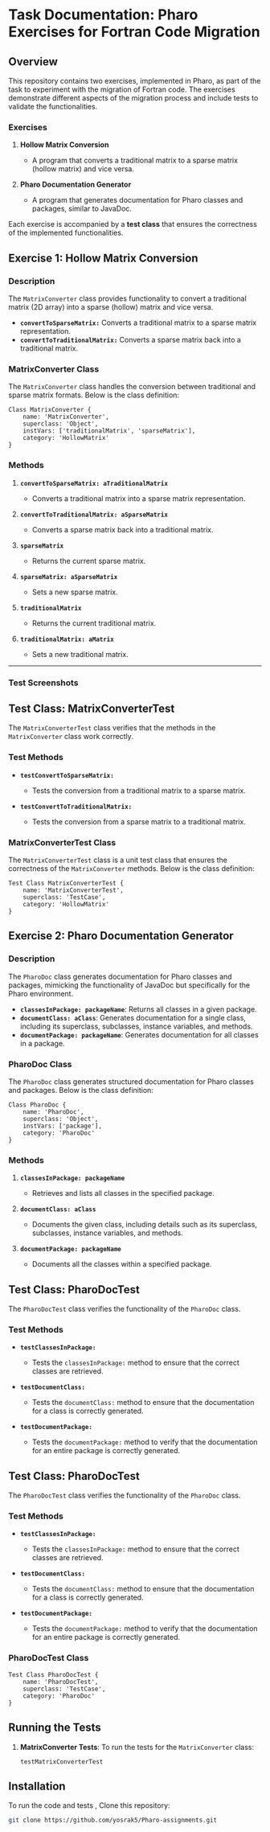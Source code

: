 # Task Documentation: Pharo Exercises for Fortran Code Migration

## Overview

This repository contains two exercises, implemented in Pharo, as part of the task to experiment with the migration of Fortran code. The exercises demonstrate different aspects of the migration process and include tests to validate the functionalities.

### Exercises

1. **Hollow Matrix Conversion**
   - A program that converts a traditional matrix to a sparse matrix (hollow matrix) and vice versa.
   
2. **Pharo Documentation Generator**
   - A program that generates documentation for Pharo classes and packages, similar to JavaDoc.

Each exercise is accompanied by a **test class** that ensures the correctness of the implemented functionalities.

## Exercise 1: Hollow Matrix Conversion

### Description
The `MatrixConverter` class provides functionality to convert a traditional matrix (2D array) into a sparse (hollow) matrix and vice versa. 

- **`convertToSparseMatrix:`** Converts a traditional matrix to a sparse matrix representation.
- **`convertToTraditionalMatrix:`** Converts a sparse matrix back into a traditional matrix.

### MatrixConverter Class

The `MatrixConverter` class handles the conversion between traditional and sparse matrix formats. Below is the class definition:

```smalltalk
Class MatrixConverter {
    name: 'MatrixConverter',
    superclass: 'Object',
    instVars: ['traditionalMatrix', 'sparseMatrix'],
    category: 'HollowMatrix'
}
```
### Methods

1. **`convertToSparseMatrix: aTraditionalMatrix`**
   - Converts a traditional matrix into a sparse matrix representation.
   
2. **`convertToTraditionalMatrix: aSparseMatrix`**
   - Converts a sparse matrix back into a traditional matrix.
   
3. **`sparseMatrix`**
   - Returns the current sparse matrix.
   
4. **`sparseMatrix: aSparseMatrix`**
   - Sets a new sparse matrix.

5. **`traditionalMatrix`**
   - Returns the current traditional matrix.
   
6. **`traditionalMatrix: aMatrix`**
   - Sets a new traditional matrix.

---
### Test Screenshots 
## Test Class: MatrixConverterTest

The `MatrixConverterTest` class verifies that the methods in the `MatrixConverter` class work correctly.

### Test Methods

- **`testConvertToSparseMatrix:`**
   - Tests the conversion from a traditional matrix to a sparse matrix.

- **`testConvertToTraditionalMatrix:`**
   - Tests the conversion from a sparse matrix to a traditional matrix.

### MatrixConverterTest Class

The `MatrixConverterTest` class is a unit test class that ensures the correctness of the `MatrixConverter` methods. Below is the class definition:

```smalltalk
Test Class MatrixConverterTest {
    name: 'MatrixConverterTest',
    superclass: 'TestCase',
    category: 'HollowMatrix'
}
```
## Exercise 2: Pharo Documentation Generator

### Description
The `PharoDoc` class generates documentation for Pharo classes and packages, mimicking the functionality of JavaDoc but specifically for the Pharo environment.

- **`classesInPackage: packageName`**: Returns all classes in a given package.
- **`documentClass: aClass`**: Generates documentation for a single class, including its superclass, subclasses, instance variables, and methods.
- **`documentPackage: packageName`**: Generates documentation for all classes in a package.

### PharoDoc Class

The `PharoDoc` class generates structured documentation for Pharo classes and packages. Below is the class definition:

```smalltalk
Class PharoDoc {
    name: 'PharoDoc',
    superclass: 'Object',
    instVars: ['package'],
    category: 'PharoDoc'
}
```
### Methods

1. **`classesInPackage: packageName`**
   - Retrieves and lists all classes in the specified package.

2. **`documentClass: aClass`**
   - Documents the given class, including details such as its superclass, subclasses, instance variables, and methods.

3. **`documentPackage: packageName`**
   - Documents all the classes within a specified package.
## Test Class: PharoDocTest

The `PharoDocTest` class verifies the functionality of the `PharoDoc` class.

### Test Methods

- **`testClassesInPackage:`**
   - Tests the `classesInPackage:` method to ensure that the correct classes are retrieved.

- **`testDocumentClass:`**
   - Tests the `documentClass:` method to ensure that the documentation for a class is correctly generated.

- **`testDocumentPackage:`**
   - Tests the `documentPackage:` method to verify that the documentation for an entire package is correctly generated.
## Test Class: PharoDocTest

The `PharoDocTest` class verifies the functionality of the `PharoDoc` class.

### Test Methods

- **`testClassesInPackage:`**
   - Tests the `classesInPackage:` method to ensure that the correct classes are retrieved.

- **`testDocumentClass:`**
   - Tests the `documentClass:` method to ensure that the documentation for a class is correctly generated.

- **`testDocumentPackage:`**
   - Tests the `documentPackage:` method to verify that the documentation for an entire package is correctly generated.

### PharoDocTest Class

```smalltalk
Test Class PharoDocTest {
    name: 'PharoDocTest',
    superclass: 'TestCase',
    category: 'PharoDoc'
}
```
## Running the Tests

1. **MatrixConverter Tests**:
   To run the tests for the `MatrixConverter` class:

   ```smalltalk
   testMatrixConverterTest
## Installation

To run the code and tests , Clone this repository:

   ```bash
   git clone https://github.com/yosrak5/Pharo-assignments.git
```


